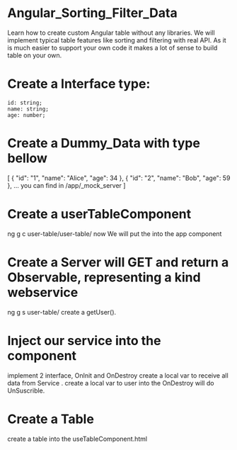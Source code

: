 # Angular_Sorting_Filter_Data
Learn how to create custom Angular table without any libraries. We will implement typical table features like sorting and filtering with real API. As it is much easier to support your own code it makes a lot of sense to build table on your own.

# Create a Interface type:
    id: string;
    name: string;
    age: number;
# Create a Dummy_Data with type bellow
[
  { "id": "1", "name": "Alice", "age": 34 },
  { "id": "2", "name": "Bob", "age": 59 },
   ...
   you can find in /app/_mock_server
]

# Create a userTableComponent 
  ng g c user-table/user-table/
  now We will put the <app-user-table></app-user-table> into the app component

# Create a Server will GET and  return a Observable, representing a kind webservice
ng g s user-table/
create a getUser().

# Inject our service into the component
implement 2 interface, OnInit and OnDestroy
create a local var to receive all data from Service .
create a local var to user into the OnDestroy will do UnSuscrible.

# Create a Table
create a table into the useTableComponent.html












